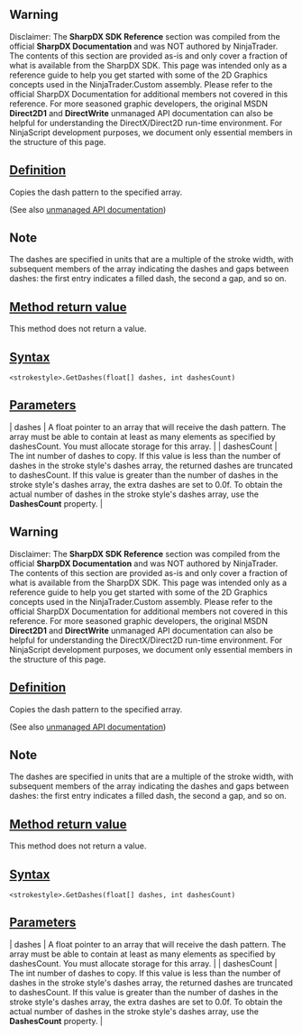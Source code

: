 ## Warning

Disclaimer: The **SharpDX SDK Reference** section was compiled from the official **SharpDX Documentation** and was NOT authored by NinjaTrader. The contents of this section are provided as-is and only cover a fraction of what is available from the SharpDX SDK. This page was intended only as a reference guide to help you get started with some of the 2D Graphics concepts used in the NinjaTrader.Custom assembly. Please refer to the official SharpDX Documentation for additional members not covered in this reference. For more seasoned graphic developers, the original MSDN **Direct2D1** and **DirectWrite** unmanaged API documentation can also be helpful for understanding the DirectX/Direct2D run-time environment. For NinjaScript development purposes, we document only essential members in the structure of this page.

## [Definition](https://developer.ninjatrader.com/docs/desktop/sharpdx_direct2d1_strokestyle_getdashes\#definition)

Copies the dash pattern to the specified array.

(See also [unmanaged API documentation](https://msdn.microsoft.com/en-us/library/dd372230.aspx))

## Note

The dashes are specified in units that are a multiple of the stroke width, with subsequent members of the array indicating the dashes and gaps between dashes: the first entry indicates a filled dash, the second a gap, and so on.

## [Method return value](https://developer.ninjatrader.com/docs/desktop/sharpdx_direct2d1_strokestyle_getdashes\#method-return-value)

This method does not return a value.

## [Syntax](https://developer.ninjatrader.com/docs/desktop/sharpdx_direct2d1_strokestyle_getdashes\#syntax)

`<strokestyle>.GetDashes(float[] dashes, int dashesCount)`

## [Parameters](https://developer.ninjatrader.com/docs/desktop/sharpdx_direct2d1_strokestyle_getdashes\#parameters)

| dashes | A float pointer to an array that will receive the dash pattern. The array must be able to contain at least as many elements as specified by dashesCount. You must allocate storage for this array. |
| dashesCount | The int number of dashes to copy. If this value is less than the number of dashes in the stroke style's dashes array, the returned dashes are truncated to dashesCount. If this value is greater than the number of dashes in the stroke style's dashes array, the extra dashes are set to 0.0f. To obtain the actual number of dashes in the stroke style's dashes array, use the **DashesCount** property. |

## Warning

Disclaimer: The **SharpDX SDK Reference** section was compiled from the official **SharpDX Documentation** and was NOT authored by NinjaTrader. The contents of this section are provided as-is and only cover a fraction of what is available from the SharpDX SDK. This page was intended only as a reference guide to help you get started with some of the 2D Graphics concepts used in the NinjaTrader.Custom assembly. Please refer to the official SharpDX Documentation for additional members not covered in this reference. For more seasoned graphic developers, the original MSDN **Direct2D1** and **DirectWrite** unmanaged API documentation can also be helpful for understanding the DirectX/Direct2D run-time environment. For NinjaScript development purposes, we document only essential members in the structure of this page.

## [Definition](https://developer.ninjatrader.com/docs/desktop/sharpdx_direct2d1_strokestyle_getdashes\#definition)

Copies the dash pattern to the specified array.

(See also [unmanaged API documentation](https://msdn.microsoft.com/en-us/library/dd372230.aspx))

## Note

The dashes are specified in units that are a multiple of the stroke width, with subsequent members of the array indicating the dashes and gaps between dashes: the first entry indicates a filled dash, the second a gap, and so on.

## [Method return value](https://developer.ninjatrader.com/docs/desktop/sharpdx_direct2d1_strokestyle_getdashes\#method-return-value)

This method does not return a value.

## [Syntax](https://developer.ninjatrader.com/docs/desktop/sharpdx_direct2d1_strokestyle_getdashes\#syntax)

`<strokestyle>.GetDashes(float[] dashes, int dashesCount)`

## [Parameters](https://developer.ninjatrader.com/docs/desktop/sharpdx_direct2d1_strokestyle_getdashes\#parameters)

| dashes | A float pointer to an array that will receive the dash pattern. The array must be able to contain at least as many elements as specified by dashesCount. You must allocate storage for this array. |
| dashesCount | The int number of dashes to copy. If this value is less than the number of dashes in the stroke style's dashes array, the returned dashes are truncated to dashesCount. If this value is greater than the number of dashes in the stroke style's dashes array, the extra dashes are set to 0.0f. To obtain the actual number of dashes in the stroke style's dashes array, use the **DashesCount** property. |